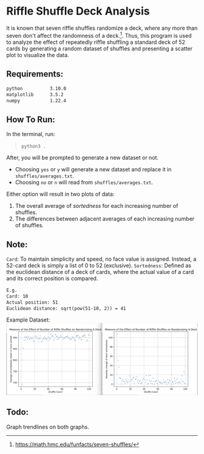 # Riffle Shuffle Deck Analysis
It is known that seven riffle shuffles randomize a deck, where any more than seven don't affect the randomness of a deck.[^1]. Thus, this program is used to analyze the effect of repeatedly riffle shuffling a standard deck of 52 cards by generating a random dataset of shuffles and presenting a scatter plot to visualize the data. 

[^1]: https://math.hmc.edu/funfacts/seven-shuffles/

## Requirements:
```
python          3.10.0
matplotlib      3.5.2
numpy           1.22.4
```

## How To Run:
In the terminal, run:
> `python3 .`

After, you will be prompted to generate a new dataset or not.
 - Choosing `yes` or `y` will generate a new dataset and replace it in `shuffles/averages.txt`.
 - Choosing `no` or `n` will read from `shuffles/averages.txt`.

Either option will result in two plots of data:
 1. The overall average of *sortedness* for each increasing number of shuffles.
 2. The differences between adjacent averages of each increasing number of shuffles.

## Note:
`Card`: To maintain simplicity and speed, no face value is assigned. Instead, a 52-card deck is simply a list of 0 to 52 (exclusive).
`Sortedness`: Defined as the euclidean distance of a deck of cards, where the actual value of a card and its correct position is compared.
```
E.g.
Card: 10
Actual position: 51
Euclidean distance: sqrt(pow(51-10, 2)) = 41
```

Example Dataset:
![Example Plot](images/example_plot.png)

## Todo:
Graph trendlines on both graphs.